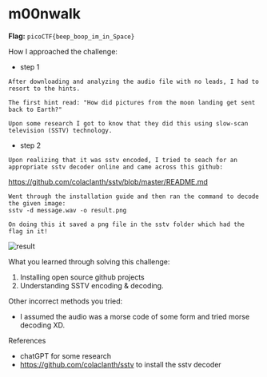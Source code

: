 # m00nwalk
**Flag:** `picoCTF{beep_boop_im_in_Space}`

How I approached the challenge:

- step 1

```
After downloading and analyzing the audio file with no leads, I had to resort to the hints.

The first hint read: "How did pictures from the moon landing get sent back to Earth?"

Upon some research I got to know that they did this using slow-scan television (SSTV) technology.
```

- step 2

```
Upon realizing that it was sstv encoded, I tried to seach for an appropriate sstv decoder online and came across this github:
```
https://github.com/colaclanth/sstv/blob/master/README.md
```
Went through the installation guide and then ran the command to decode the given image:
sstv -d message.wav -o result.png

On doing this it saved a png file in the sstv folder which had the flag in it!
```
![result](https://github.com/user-attachments/assets/419378ed-e248-4913-aed3-c6a5b70209a3)

What you learned through solving this challenge:

1. Installing open source github projects
2. Understanding SSTV encoding & decoding.

Other incorrect methods you tried:

- I assumed the audio was a morse code of some form and tried morse decoding XD.

References

- chatGPT for some research
- https://github.com/colaclanth/sstv to install the sstv decoder
